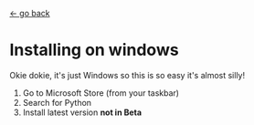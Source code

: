 [<- go back](../01_set_up.md)
# Installing on windows
Okie dokie, it's just Windows so this is so easy it's almost silly!

1. Go to Microsoft Store (from your taskbar)  
1. Search for Python  
1. Install latest version **not in Beta**  
